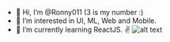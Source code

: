 - 👋 Hi, I’m @Ronny011 (3 is my number :)
- 👀 I’m interested in UI, ML, Web and Mobile.
- 🌱 I’m currently learning ReactJS.
✌
![alt text](https://www.codewars.com/users/Ronny011/badges/large "Logo Title Text 1")
